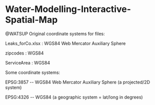 # Water-Modelling-Interactive-Spatial-Map
@WATSUP
Original coordinate systems for files:



Leaks_forCo.xlsx : WGS84 Web Mercator Auxiliary Sphere

zipcodes : WGS84

ServiceArea : WGS84



Some coordinate systems:

EPSG:3857 -- WGS84 Web Mercator Auxiliary Sphere (a projected/2D system)

EPSG:4326 -- WGS84 (a geographic system = lat/long in degrees)
